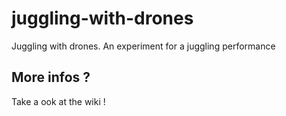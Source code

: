 # juggling-with-drones
Juggling with drones. An experiment for a juggling performance

## More infos ?

Take a ook at the wiki !